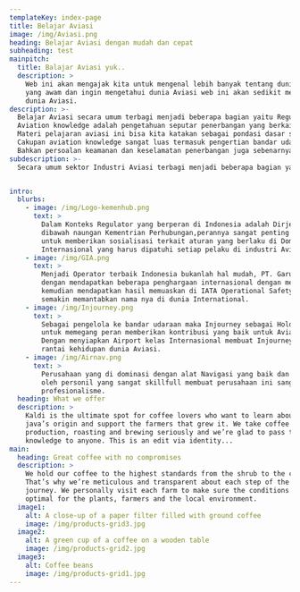 ```yaml
---
templateKey: index-page
title: Belajar Aviasi
image: /img/Aviasi.png
heading: Belajar Aviasi dengan mudah dan cepat
subheading: test
mainpitch:
  title: Balajar Aviasi yuk..
  description: >
    Web ini akan mengajak kita untuk mengenal lebih banyak tentang dunia Aviasi, bagi teman-teman 
    yang awam dan ingin mengetahui dunia Aviasi web ini akan sedikit membantu teman teman mengexplore
    dunia Aviasi.
description: >-
  Belajar Aviasi secara umum terbagi menjadi beberapa bagian yaitu Regulator, Operator Airline,Operator Kebandar Udaraan, Operator Lalu Lintas Udara dan lainnya seperti penyedia layanan bahan bakar ataupun penyedia layanan service. Oleh karena itu belajar aviasi akan membuat semua sektor kita pelajari dengan mudah dan cepat. Belajar aviasi cukup dengan mempunyai wawasan yang luas dan rajin membaca, hal ini membuat rekan-rekan Aviator semakin cepat menangkap dan mengerti pembahasan yang akan dibahas.
  Aviation knowledge adalah pengetahuan seputar penerbangan yang berkaitan dengan kebandarudaraan. Istilah ini terdiri dari dua kata yakni aviation yang berarti penerbangan dan knowledge mempunyai arti pengetahuan.
  Materi pelajaran aviasi ini bisa kita katakan sebagai pondasi dasar sebelum akhirnya kalian bisa mempelajari bidang penerbagan di jurusan masing-masing, baik itu teknik maupun non-teknik.
  Cakupan aviation knowledge sangat luas termasuk pengertian bandar udara, memahami bagian-bagian bandar udara, fasilitas bandar udara, etika dan lain sebagainya.
  Bahkan persoalan keamanan dan keselamatan penerbangan juga sebenarnya masih tergolong aviation knowledge, hanya saja ini adalah materi yang lebih mendalam dan bisa berdiri sendiri sebagai materi kuliah secara terpisah.
subdescription: >-
  Secara umum sektor Industri Aviasi terbagi menjadi beberapa bagian yaitu Regulator, Operator Airline,Operator Kebandar Udaraan, Operator Lalu Lintas Udara dan lainnya seperti penyedia layanan bahan bakar ataupun penyedia layanan servis.


intro:
  blurbs:
    - image: /img/Logo-kemenhub.png
      text: >
        Dalam Konteks Regulator yang berperan di Indonesia adalah Dirjen Perhubungan 
        dibawah naungan Kementrian Perhubungan,perannya sangat penting salah satunya
        untuk memberikan sosialisasi terkait aturan yang berlaku di Domestik maupun
        Internasional yang harus dipatuhi setiap pelaku di industri Aviasi.
    - image: /img/GIA.png
      text: >
        Menjadi Operator terbaik Indonesia bukanlah hal mudah, PT. Garuda Indonesia membuktikan
        dengan mendapatkan beberapa penghargaan internasional dengan menjadi bagian dari Anggota SKY Team
        kemudian mendapatkan hasil memuaskan di IATA Operational Safety Audit PT Garuda Indoneisa
        semakin memantabkan nama nya di dunia International.
    - image: /img/Injourney.png
      text: >
        Sebagai pengelola ke bandar udaraan maka Injourney sebagai Holding BUMN
        untuk memegang peran memberikan kontribusi yang baik untuk Aviasi Industri.
        Dengan menyiapkan Airport kelas Internasional membuat Injourney jadi instansi yang vital di
        rantai kehidupan dunia Aviasi. 
    - image: /img/Airnav.png
      text: >
        Perusahaan yang di dominasi dengan alat Navigasi yang baik dan dikendalikan
        oleh personil yang sangat skillfull membuat perusahaan ini sangat menjujung tinggi
        profesionalisme.
  heading: What we offer
  description: >
    Kaldi is the ultimate spot for coffee lovers who want to learn about their
    java’s origin and support the farmers that grew it. We take coffee
    production, roasting and brewing seriously and we’re glad to pass that
    knowledge to anyone. This is an edit via identity...
main:
  heading: Great coffee with no compromises
  description: >
    We hold our coffee to the highest standards from the shrub to the cup.
    That’s why we’re meticulous and transparent about each step of the coffee’s
    journey. We personally visit each farm to make sure the conditions are
    optimal for the plants, farmers and the local environment.
  image1:
    alt: A close-up of a paper filter filled with ground coffee
    image: /img/products-grid3.jpg
  image2:
    alt: A green cup of a coffee on a wooden table
    image: /img/products-grid2.jpg
  image3:
    alt: Coffee beans
    image: /img/products-grid1.jpg
---
```

